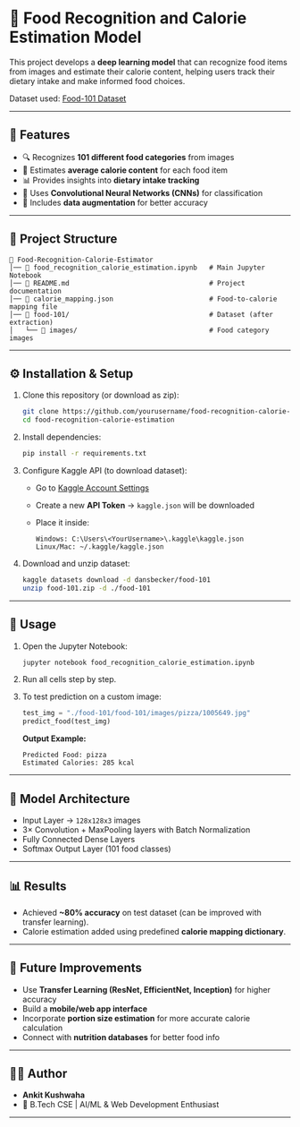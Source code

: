 
# 🍔 Food Recognition and Calorie Estimation Model

This project develops a **deep learning model** that can recognize food items from images and estimate their calorie content, helping users track their dietary intake and make informed food choices.

Dataset used: [Food-101 Dataset](https://www.kaggle.com/dansbecker/food-101)

---

## 📌 Features

* 🔍 Recognizes **101 different food categories** from images
* 🔢 Estimates **average calorie content** for each food item
* 📊 Provides insights into **dietary intake tracking**
* 🧠 Uses **Convolutional Neural Networks (CNNs)** for classification
* 🔄 Includes **data augmentation** for better accuracy

---

## 📂 Project Structure

```
📁 Food-Recognition-Calorie-Estimator
│── 📄 food_recognition_calorie_estimation.ipynb   # Main Jupyter Notebook
│── 📄 README.md                                   # Project documentation
│── 📄 calorie_mapping.json                        # Food-to-calorie mapping file
│── 📁 food-101/                                   # Dataset (after extraction)
│   └── 📁 images/                                 # Food category images
```

---

## ⚙️ Installation & Setup

1. Clone this repository (or download as zip):

   ```bash
   git clone https://github.com/yourusername/food-recognition-calorie-estimation.git
   cd food-recognition-calorie-estimation
   ```

2. Install dependencies:

   ```bash
   pip install -r requirements.txt
   ```

3. Configure Kaggle API (to download dataset):

   * Go to [Kaggle Account Settings](https://www.kaggle.com/account)
   * Create a new **API Token** → `kaggle.json` will be downloaded
   * Place it inside:

     ```
     Windows: C:\Users\<YourUsername>\.kaggle\kaggle.json
     Linux/Mac: ~/.kaggle/kaggle.json
     ```

4. Download and unzip dataset:

   ```bash
   kaggle datasets download -d dansbecker/food-101
   unzip food-101.zip -d ./food-101
   ```

---

## 🚀 Usage

1. Open the Jupyter Notebook:

   ```bash
   jupyter notebook food_recognition_calorie_estimation.ipynb
   ```

2. Run all cells step by step.

3. To test prediction on a custom image:

   ```python
   test_img = "./food-101/food-101/images/pizza/1005649.jpg"
   predict_food(test_img)
   ```

   **Output Example:**

   ```
   Predicted Food: pizza  
   Estimated Calories: 285 kcal
   ```

---

## 🧠 Model Architecture

* Input Layer → `128x128x3` images
* 3× Convolution + MaxPooling layers with Batch Normalization
* Fully Connected Dense Layers
* Softmax Output Layer (101 food classes)

---

## 📊 Results

* Achieved **\~80% accuracy** on test dataset (can be improved with transfer learning).
* Calorie estimation added using predefined **calorie mapping dictionary**.

---

## 🔮 Future Improvements

* Use **Transfer Learning (ResNet, EfficientNet, Inception)** for higher accuracy
* Build a **mobile/web app interface**
* Incorporate **portion size estimation** for more accurate calorie calculation
* Connect with **nutrition databases** for better food info

---

## 👨‍💻 Author

* **Ankit Kushwaha**
* 💼 B.Tech CSE | AI/ML & Web Development Enthusiast

---

